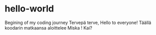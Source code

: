 # hello-world
Begining of my coding journey
Tervepä terve, Hello to everyone! Täällä koodarin matkaansa aloittelee Miska ! Kai?
